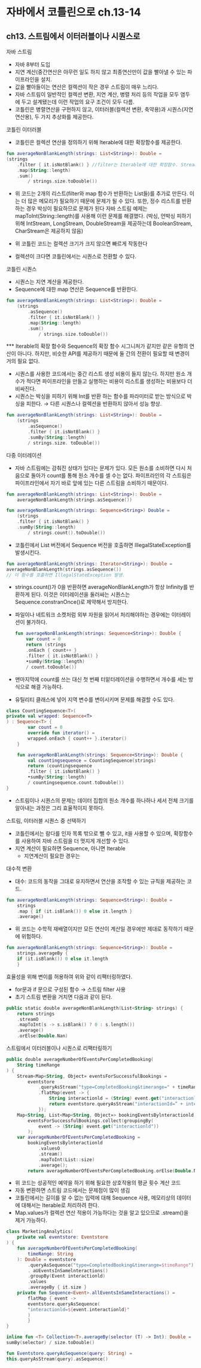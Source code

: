 # 자바에서 코틀린으로 ch.13-14

## ch13. 스트림에서 이터러블이나 시퀀스로

자바 스트림

- 자바 8부터 도입
- 지연 계산(중간연산은 아무런 일도 하지 않고 최종연산만이 값을 빨아낼 수 있는 파이프라인을 설치.
- 값을 빨아들이는 연산은 컬렉션이 작은 경우 스트림이 매우 느리다.
- 자바 스트림이 일반적인 컬렉션 변환, 지연 계산, 병렬 처리 등의 작업을 모두 염두에 두고 설계됐는데 이런 작업의 요구 조건이 모두 다름.
- 코틀린은 병렬연산을 구현하지 않고, 이터러블(컬렉션 변환, 축약용)과 시퀀스(지연 연산용), 두 가지 추상화를 제공한다.

코틀린 이터러블

- 코틀린은 컬렉션 연산을 정의하기 위해 Iterable에 대한 확장함수를 제공한다.

```kotlin
fun averageNonBlankLength(strings: List<String>): Double = 
(strings
	.filter { it.isNotBlank() } //filter는 Iterable에 대한 확장함수. Stream이 아니라 List를 반환.
	.map(String::length)
	.sum()
		/ strings.size.toDouble())
```

- 위 코드는 2개의 리스트(filter와 map 함수가 반환하는 List들)를 추가로 만든다. 이는 더 많은 메모리가 필요하기 때문에 문제가 될 수 있다. 또한, 정수 리스트를 반환하는 경우 박싱이 필요하므로 문제가 된다 자바 스트림 예제는 mapToInt(String::length)를 사용해 이런 문제를 해결했다. (박싱, 언박싱 피하기 위해 IntStream, LongStream, DoubleStream을 제공하는데 BooleanStream, CharStream은 제공하지 않음)

- 위 코틀린 코드는 컬렉션 크기가 크지 않으면 빠르게 작동한다
- 컬렉션이 크다면 코틀린에서는 시퀀스로 전환할 수 있다.

코틀린 시퀀스

- 시퀀스는 지연 계산을 제공한다.
- Sequence에 대한 map 연산은 Sequence를 반환한다.

```kotlin
fun averageNonBlankLength(strings: List<String>): Double =
	(strings
		.asSequence()
		.filter { it.isNotBlank() }
		.map(String::length)
		.sum()
			/ strings.size.toDouble())
```

*** Iterable<T>의 확장 함수와 Sequence<T>의 확장 함수 시그니처가 같지만 같은 유형의 연산이 아니다. 하지만, 비슷한 API를 제공하기 때문에 둘 간의 전환이 필요할 때 변경이 거의 필요 없다.

- 시퀀스를 사용한 코드에서는 중간 리스트 생성 비용이 들지 않는다. 하지만 원소 개수가 적다면 파이프라인을 만들고 실행하는 비용이 리스트를 생성하는 비용보다 더 비싸진다.
- 시퀀스는 박싱을 피하기 위해 Int를 반환 하는 함수를 파라미터로 받는 방식으로 박싱을 피한다. → 다른 시퀀스나 컬렉션을 반환하지 않아서 성능 향상.

```kotlin
fun averageNonBlankLength(strings: List<String>): Double =
	(strings
		.asSequence()
		.filter { it.isNotBlank() }
		.sumBy(String::length)
		/ strings.size. toDouble())
```

다중 이터레이션

- 자바 스트림에는 감춰진 상태가 있다는 문제가 있다. 모든 원소를 소비하면 다시 처음으로 돌아가 count를 통해 원소 개수를 셀 수는 없다. 파이프라인의 각 스트림은 파이프라인에서 자기 바로 앞에 있는 다른 스트림을 소비하기 때문이다.

```kotlin
fun averageNonBlankLength(strings: List<String>): Double =
	averageNonBlankLength(strings.asSequence())

fun averageNonBlankLength(strings: Sequence<String>) Double =
	(strings
	.filter { it.isNotBlank() }
	.sumBy(String::length)
		/ strings.count().toDouble())
```

- 코틀린에서 List 버전에서  Sequence 버전을 호출하면  IllegaIStateException를 발생시킨다.

```kotlin
fun averageNonBlankLength(strings: Iterator<String>): Double =
averageNonBlankLength(strings.asSequence())
// 이 함수를 호출하면 IllegalStateException 발생.
```

- strings.count()가 0을 반환하면 averageNonBlankLength가 항상 Infinity를 반환하게 된다. 이것은 이터레이션을 둘러싸는 시퀀스는 Sequence.constranOnce()로 제약해서 방지한다.
- 파일이나 네트워크 소켓처럼 외부 자원을 읽어서 처리해야하는 경우에는 이터레이션이 불가하다.
    
    ```kotlin
    fun averageNonBlankLength(strings: Sequence<String>): Double {
    	var count = 0
    	return (strings
    	.onEach { count++ }
    	.filter { it.isNotBlank() }
    	•sumBy(String::length)
    	/ count.toDouble())
    ```
    
- 맨마지막에 count를 쓰는 대신 첫 번째 터잍터레이션을 수행하면서 개수를 세는 방식으로 해결 가능하다.
- 유틸리티 클래스에 넣어 지역 변수를 변이시키며 문제를 해결할 수도 있다.

```kotlin
class CountingSequence<T>(
private val wrapped: Sequence<T>
) : Sequence<T> {
		var count = 0
		override fun iterator() =
		wrapped.onEach { count++ }.iterator()
	}

	fun averageNonBlankLength(strings: Sequence<String>): Double {
		val countingsequence = CountingSequence(strings)
		return (countingsequence
		.filter { it.isNotBlank() }
		•sumBy(String::length)
		/ countingsequence.count.toDouble())
}
```

- 스트림이나 시퀀스의 문제는 데이터 집합의 원소 개수를 하나하나  세서 전체 크기를 알아내는 과정은 그리 효율적이지 못하다.

 

스트림, 이터러블 시퀀스 중 선택하기

- 코틀린에서는 람다를 인자 목록 밖으로 뺄 수 있고,  it을 사용할 수 있으며, 확장함수를 사용하여 자바 스트림을 더 멋지게 개선할 수 있다.
- 지연 계산이 필요하면 Sequence, 아니면 Iterable
    - 지연계산이 필요한 경우는

대수적 변환

- 대수: 코드의 동작을 그대로 유지하면서 연산을 조작할 수 있는 규칙을 제공하는 코드.

```kotlin
fun averageNonBlankLength(strings: Sequence<String>): Double = 
	strings
	.map { if (it.isBlank()) 0 else it.length }
	.average()
```

- 위 코드는 수학적 재배열이지만 모든 연산이 계산일 경우에만 제대로 동작하기 때문에 위험하다.

```kotlin
fun averageNonBlankLength(strings: Sequence<String>): Double =
	strings.averageBy {
	if (it.isBlank()) 0 else it.length
	}
```

효율성을 위해 변이를 허용하여 위와 같이 리팩터링하였다.

- for문과 if 문으로 구성된 함수 → 스트림 filter 사용
- 초기 스트림 변환을 거치면 다음과 같이 된다.

```kotlin
public static double averageNonBlankLength(List<String> strings) {
	return strings
	.streamO
	.mapToInt(s -> s.isBlank() ? 0 : s.length())
	.average()
	.orElse(Double.Nan)
```

스트림에서 이터러블이나 시퀀스로 리팩터링하기

```kotlin
public double averageNumberOfEventsPerCompletedBooking(
	String timeRange
) {
	Stream<Map<String, Object» eventsForSuccessfulBookings =
		eventstore
			.queryAsStream("type=CompletedBooking&timerange=" + timeRange)
			.flatMap(event -> {
				String interactionld = (String) event.get("interactionld");
				return eventstore.queryAsStream("interactionId=” + interactionld);
			});
	Map<String, List<Map<String, Object»> bookingEventsBylnteractionld =
		eventsForSuccessfulBookings.collect(groupingBy(
			event -> (String) event.get("interactionld"))
		);
	var averageNumberOfEventsPerCompletedBooking =
		bookingEventsBylnteractionld
			.valuesO
			.stream()
			.mapToInt(List::size)
			.average();
		return averageNumberOfEventsPerCompletedBooking.orElse(Double.NaN);
```

- 위 코드는 성공적인 예약을 하기 위해 필요한 상호작용의 평균 횟수 계산 코드
- 자동 변환하면 스트림 코드에서는 문제점이 많이 생김
- 코틀린에서는 길이를 알 수 없는 입력에 대해 Sequence 사용, 메모리상의 데이터에 대해서는 Iterable로 처리하려 한다.
- Map.values가 컬렉션 연산 적용이 가능하다는 것을 알고 있으므로 .stream()을 제거 가능하다.

```kotlin
class MarketingAnalytics(
	private val eventstore: Eventstore
) {
	fun averageNumberOfEventsPerCompletedBooking(
		timeRange: String
	): Double = eventstore
		.queryAsSequence("type=CompletedBooking&timerange=$timeRange")
		. aUEventsInSamelnteractions()
		.groupBy(Event interactionld)
		.values
		.averageBy { it.size }
	private fun Sequence<Event>.allEventsInSameInteractions() =
		flatMap { event ->
		eventstore.queryAsSequence(
		"interactionld=${event.interactionld}"
		)
		}
}

inline fun <T> Collection<T>.averageBy(selector (T) -> Int): Double =
sumBy(selector) / size.toDouble()

fun Eventstore.queryAsSequence(query: String) =
this.queryAsStream(query).asSequence()
```
